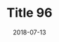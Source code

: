 ---
layout: posts
title: "Title 96"
img: "https://image.tmdb.org/t/p/w185/kPRb1mbVHGop0egQ7153y0lhzGL.jpg"
date: 2018-07-13
genre: "Comedy"
categories: Movies
tags: bollywood, shah ruch khan
published: true 
---